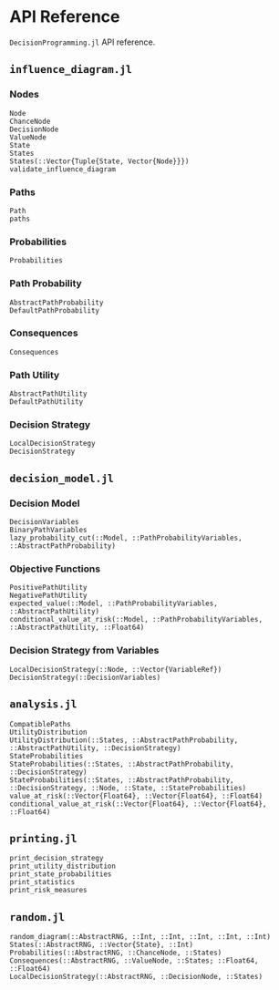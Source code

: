 # API Reference
`DecisionProgramming.jl` API reference.

## `influence_diagram.jl`
### Nodes
```@docs
Node
ChanceNode
DecisionNode
ValueNode
State
States
States(::Vector{Tuple{State, Vector{Node}}})
validate_influence_diagram
```

### Paths
```@docs
Path
paths
```

### Probabilities
```@docs
Probabilities
```

### Path Probability
```@docs
AbstractPathProbability
DefaultPathProbability
```

### Consequences
```@docs
Consequences
```

### Path Utility
```@docs
AbstractPathUtility
DefaultPathUtility
```

### Decision Strategy
```@docs
LocalDecisionStrategy
DecisionStrategy
```


## `decision_model.jl`
### Decision Model
```@docs
DecisionVariables
BinaryPathVariables
lazy_probability_cut(::Model, ::PathProbabilityVariables, ::AbstractPathProbability)
```

### Objective Functions
```@docs
PositivePathUtility
NegativePathUtility
expected_value(::Model, ::PathProbabilityVariables, ::AbstractPathUtility)
conditional_value_at_risk(::Model, ::PathProbabilityVariables, ::AbstractPathUtility, ::Float64)
```

### Decision Strategy from Variables
```@docs
LocalDecisionStrategy(::Node, ::Vector{VariableRef})
DecisionStrategy(::DecisionVariables)
```

## `analysis.jl`
```@docs
CompatiblePaths
UtilityDistribution
UtilityDistribution(::States, ::AbstractPathProbability, ::AbstractPathUtility, ::DecisionStrategy)
StateProbabilities
StateProbabilities(::States, ::AbstractPathProbability, ::DecisionStrategy)
StateProbabilities(::States, ::AbstractPathProbability, ::DecisionStrategy, ::Node, ::State, ::StateProbabilities)
value_at_risk(::Vector{Float64}, ::Vector{Float64}, ::Float64)
conditional_value_at_risk(::Vector{Float64}, ::Vector{Float64}, ::Float64)
```

## `printing.jl`
```@docs
print_decision_strategy
print_utility_distribution
print_state_probabilities
print_statistics
print_risk_measures
```

## `random.jl`
```@docs
random_diagram(::AbstractRNG, ::Int, ::Int, ::Int, ::Int, ::Int)
States(::AbstractRNG, ::Vector{State}, ::Int)
Probabilities(::AbstractRNG, ::ChanceNode, ::States)
Consequences(::AbstractRNG, ::ValueNode, ::States; ::Float64, ::Float64)
LocalDecisionStrategy(::AbstractRNG, ::DecisionNode, ::States)
```
